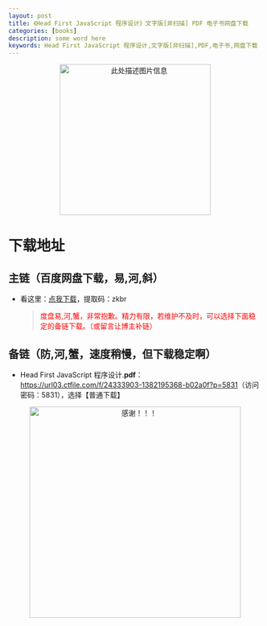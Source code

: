 ```yaml
---
layout: post
title: 《Head First JavaScript 程序设计》文字版[非扫描] PDF 电子书网盘下载
categories: [books]
description: some word here
keywords: Head First JavaScript 程序设计,文字版[非扫描],PDF,电子书,网盘下载
---
```


<div align="center"><img src="https://pic.imgdb.cn/item/67063f4ad29ded1a8c842324.png" alt="此处描述图片信息" width="300px" height="auto"></div>

# 下载地址

## 主链（百度网盘下载，易,河,斜）

- 看这里：[点我下载](https://pan.baidu.com/s/1iMXUbSbtZQZjDcqDmnWUyw?pwd=zkbr)，提取码：zkbr

  > <p style="color:red" >度盘易,河,蟹，非常抱歉。精力有限，若维护不及时，可以选择下面稳定的备链下载。（或留言让博主补链）</p>

## 备链（防,河,蟹，速度稍慢，但下载稳定啊）

- Head First JavaScript 程序设计.**pdf**：<https://url03.ctfile.com/f/24333903-1382195368-b02a0f?p=5831>（访问密码：5831），选择【普通下载】

<div align="center"><img src="https://pic.imgdb.cn/item/6707df6bd29ded1a8ce37031.gif" alt="感谢！！！" width="420px" height="auto"/></div>
